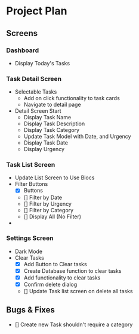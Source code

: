 # Project Plan


## Screens

### Dashboard

- Display Today's Tasks

### Task Detail Screen

- Selectable Tasks
    - Add on click functionality to task cards
    - Navigate to detail page
- Detail Screen Start
    - Display Task Name
    - Display Task Description
    - Display Task Category
    - Update Task Model with Date, and Urgency
    - Display Task Date
    - Display Urgency


### Task List Screen

- Update List Screen to Use Blocs
- Filter Buttons
    - [x] Buttons
    - [] Filter by Date
    - [] Filter by Urgency 
    - [] Filter by Category
    - [] Display All (No Filter)
- 

### Settings Screen

- Dark Mode
- Clear Tasks
    - [x] Add Button to Clear tasks
    - [x] Create Database function to clear tasks
    - [x] Add functionality to clear tasks
    - [x] Confirm delete dialog 
    - [] Update Task list screen on delete all tasks
 



## Bugs & Fixes
- [] Create new Task shouldn't require a category